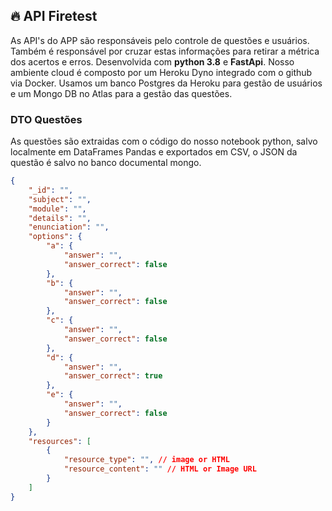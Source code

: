## 🔥 API Firetest

As API's do APP são responsáveis pelo controle de questões e usuários. Também é responsável por cruzar estas informações para retirar a métrica dos acertos e erros. Desenvolvida com **python 3.8** e **FastApi**. Nosso ambiente cloud é composto por um Heroku Dyno integrado com o github via Docker. Usamos um banco Postgres da Heroku para gestão de usuários e um Mongo DB no Atlas para a gestão das questões.

### DTO Questões

As questões são extraidas com o código do nosso notebook python, salvo localmente em DataFrames Pandas e exportados em CSV, o JSON da questão é salvo no banco documental mongo.

```json
{
    "_id": "",
    "subject": "",
    "module": "",
    "details": "",
    "enunciation": "",
    "options": {
        "a": {
            "answer": "",
            "answer_correct": false
        },
        "b": {
            "answer": "",
            "answer_correct": false
        },
        "c": {
            "answer": "",
            "answer_correct": false
        },
        "d": {
            "answer": "",
            "answer_correct": true
        },
        "e": {
            "answer": "",
            "answer_correct": false
        }
    },
    "resources": [
        {
            "resource_type": "", // image or HTML
            "resource_content": "" // HTML or Image URL
        }
    ] 
}
```